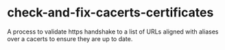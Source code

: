 # check-and-fix-cacerts-certificates
A process to validate https handshake to a list of URLs aligned with aliases over a cacerts to ensure they are up to date.
